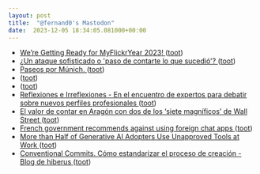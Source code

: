 ```yaml
---
layout: post
title:  "@fernand0's Mastodon"
date:  2023-12-05 18:34:05.081000+00:00
---
```

*  [We’re Getting Ready for MyFlickrYear 2023! ](https://blog.flickr.net/en/2023/11/30/were-getting-ready-for-myflickryear-2023) ([toot](https://mastodon.social/@fernand0/111529246397507907))
*  [¿Un ataque sofisticado o 'paso de contarte lo que sucedió'? ](https://fernand0.github.io//ataque-sofisticado-escusa) ([toot](https://mastodon.social/@fernand0/111529227958658212))
*  [Paseos por Múnich. ](https://avecesunafoto.wordpress.com/2023/12/05/paseos-por-munich) ([toot](https://mastodon.social/@fernand0/111529222452567241))
*  [ ](https://todon.nl/@hermesgabriel) ([toot](https://mastodon.social/@fernand0/111529180623822621))
*  [ ](https://todon.nl/@hermesgabriel) ([toot](https://mastodon.social/@fernand0/111529165088420529))
*  [
         Reflexiones e Irreflexiones - En el encuentro de expertos para debatir sobre nuevos perfiles profesionales
       ](http://fernand0.blogalia.com//historias/7879) ([toot](https://mastodon.social/@fernand0/111529016078046443))
*  [El valor de contar en Aragón con dos de los ‘siete magníficos’ de Wall Street  ](https://www.heraldo.es/noticias/economia/2023/12/03/el-valor-de-contar-en-aragon-con-dos-de-los-siete-magnificos-de-wall-street-1695155.html) ([toot](https://mastodon.social/@fernand0/111528953882409869))
*  [French government recommends against using foreign chat apps ](https://www.bleepingcomputer.com/news/security/french-government-recommends-against-using-foreign-chat-apps) ([toot](https://mastodon.social/@fernand0/111528809182580277))
*  [More than Half of Generative AI Adopters Use Unapproved Tools at Work ](https://www.salesforce.com/news/stories/ai-at-work-research) ([toot](https://mastodon.social/@fernand0/111528483951088888))
*  [Conventional Commits. Cómo estandarizar el proceso de creación - Blog de hiberus ](https://www.hiberus.com/crecemos-contigo/conventional-commits-como-estandarizar-el-proceso-de-creacion-de-commits-mediante-reglas-comunes) ([toot](https://mastodon.social/@fernand0/111527894968196108))
